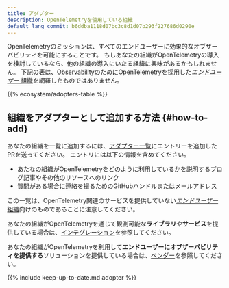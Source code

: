 ```yaml
---
title: アダプター
description: OpenTelemetryを使用している組織
default_lang_commit: b6ddba1118d07bc3c8d1d07b293f227686d0290e
---
```


OpenTelemetryのミッションは、すべてのエンドユーザーに効果的なオブザーバビリティを可能にすることです。
もしあなたの組織がOpenTelemetryの導入を検討しているなら、他の組織の導入にいたる経緯に興味があるかもしれません。
下記の表は、[Observability](/docs/concepts/observability-primer/)のためにOpenTelemetryを採用した[_エンドユーザー_ 組織](https://www.cncf.io/enduser/)を網羅したものではありません。

{{% ecosystem/adopters-table %}}

## 組織をアダプターとして追加する方法 {#how-to-add}

あなたの組織を一覧に追加するには、[アダプター一覧]にエントリーを追加したPRを送ってください。
エントリには以下の情報を含めてください。

- あたなの組織がOpenTelemetryをどのように利用しているかを説明するブログ記事やその他のリソースへのリンク
- 質問がある場合に連絡を撮るためのGitHubハンドルまたはメールアドレス

この一覧は、OpenTelemetry関連のサービスを提供していない[_エンドユーザー_ 組織](https://www.cncf.io/enduser/)向けのものであることに注意してください。

あなたの組織がOpenTelemetryを通じて観測可能な**ライブラリ**や**サービス**を提供している場合は、[インテグレーション](/ecosystem/integrations/)を参照してください。

あなたの組織がOpenTelemetryを利用して**エンドユーザーにオブザーバビリティを提供する**ソリューションを提供している場合は、[ベンダー](/ecosystem/vendors/)を参照してください。

{{% include keep-up-to-date.md adopter %}}

[アダプター一覧]:
  https://github.com/open-telemetry/opentelemetry.io/tree/main/data/ecosystem/adopters.yaml

